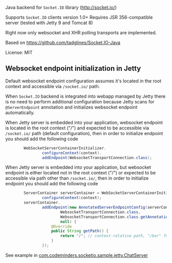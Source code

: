 Java backend for `Socket.IO` library (http://socket.io/)

Supports `Socket.IO` clients version 1.0+
Requires JSR 356-compatible server (tested with Jetty 9 and Tomcat 8)

Right now only websocket and XHR polling transports are implemented.

Based on https://github.com/tadglines/Socket.IO-Java

License: MIT

## Websocket endpoint initialization in Jetty

Default websocket endpoint configuration assumes it's located in the root context and accessible via `/socket.io/` path.

When `Socket.IO` backend is integrated into webapp managed by Jetty there is no need to perform additional configuration because Jetty scans for `@ServerEndpoint` annotation and initializes websocket endpoint automatically.

When Jetty server is embedded into your application, websocket endpoint is located in the root context ("/") and expected to be accessible via `/socket.io/` path (default configuration), then in order to initialize endpoint you should add the following code 

```java
        WebSocketServerContainerInitializer.
                configureContext(context).
                addEndpoint(WebsocketTransportConnection.class);

```

When Jetty server is embedded into your application, but websocket endpoint is either located not in the root context ("/") or  expected to be accessible via path other than `/socket.io/`, then in order to initialize endpoint you should add the following code 

```java
        ServerContainer serverContainer = WebSocketServerContainerInitializer.
                configureContext(context);
        serverContainer.
                addEndpoint(new AnnotatedServerEndpointConfig(serverContainer,
                        WebsocketTransportConnection.class,
                        WebsocketTransportConnection.class.getAnnotation(ServerEndpoint.class),
                        null) {
                    @Override
                    public String getPath() {
                        return "/"; // context-relative path, "/bar" for context "/foo" and path "/foo/bar"
                    }
                });
```
See example in [com.codeminders.socketio.sample.jetty.ChatServer](https://github.com/codeminders/socket.io-server-java/blob/master/samples/jetty/src/main/java/com/codeminders/socketio/sample/jetty/ChatServer.java)
